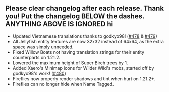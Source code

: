 Please clear changelog after each release.
Thank you!
Put the changelog BELOW the dashes. ANYTHING ABOVE IS IGNORED
hi
-----------------
- Updated Vietnamese translations thanks to godkyo98! ([#478](https://github.com/FrozenBlock/WilderWild/pull/478) & [#479](https://github.com/FrozenBlock/WilderWild/pull/479))
- All Jellyfish entity textures are now 32x32 instead of 64x64, as the extra space was simply unneeded.
- Fixed Willow Boats not having translation strings for their entity counterparts on 1.21.2.
- Lowered the maximum height of Super Birch trees by 1.
- Added Xaero's Minimap icons for Wilder Wild's mobs, started off by godkyo98's work! ([#480](https://github.com/FrozenBlock/WilderWild/pull/480))
- Fireflies now properly render shadows and tint when hurt on 1.21.2+.
- Fireflies can no longer hide when Name Tagged.
